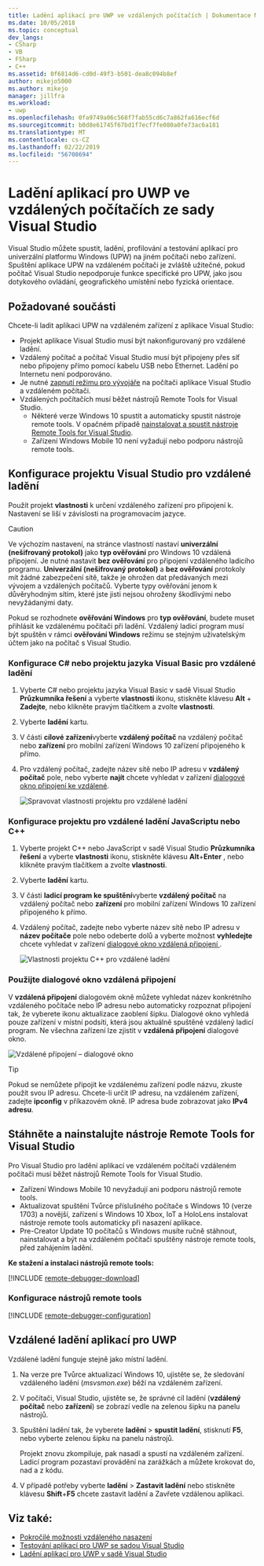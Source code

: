 ```yaml
---
title: Ladění aplikací pro UWP ve vzdálených počítačích | Dokumentace Microsoftu
ms.date: 10/05/2018
ms.topic: conceptual
dev_langs:
- CSharp
- VB
- FSharp
- C++
ms.assetid: 0f6814d6-cd0d-49f3-b501-dea8c094b8ef
author: mikejo5000
ms.author: mikejo
manager: jillfra
ms.workload:
- uwp
ms.openlocfilehash: 0fa9749a06c568f7fab55cd6c7a862fa616ecf6d
ms.sourcegitcommit: b0d8e61745f67bd1f7ecf7fe080a0fe73ac6a181
ms.translationtype: MT
ms.contentlocale: cs-CZ
ms.lasthandoff: 02/22/2019
ms.locfileid: "56708694"
---
```

# <a name="debug-uwp-apps-on-remote-machines-from-visual-studio"></a>Ladění aplikací pro UWP ve vzdálených počítačích ze sady Visual Studio

Visual Studio můžete spustit, ladění, profilování a testování aplikací pro univerzální platformu Windows (UPW) na jiném počítači nebo zařízení. Spuštění aplikace UPW na vzdáleném počítači je zvláště užitečné, pokud počítač Visual Studio nepodporuje funkce specifické pro UPW, jako jsou dotykového ovládání, geografického umístění nebo fyzická orientace.

##  <a name="BKMK_Prerequisites"></a> Požadované součásti

Chcete-li ladit aplikaci UPW na vzdáleném zařízení z aplikace Visual Studio:

- Projekt aplikace Visual Studio musí být nakonfigurovaný pro vzdálené ladění.
- Vzdálený počítač a počítač Visual Studio musí být připojeny přes síť nebo připojeny přímo pomocí kabelu USB nebo Ethernet. Ladění po Internetu není podporováno.
- Je nutné [zapnutí režimu pro vývojáře](/windows/uwp/get-started/enable-your-device-for-development) na počítači aplikace Visual Studio a vzdáleném počítači.
- Vzdálených počítačích musí běžet nástrojů Remote Tools for Visual Studio.
  - Některé verze Windows 10 spustit a automaticky spustit nástroje remote tools. V opačném případě [nainstalovat a spustit nástroje Remote Tools for Visual Studio](#BKMK_download).
  - Zařízení Windows Mobile 10 není vyžadují nebo podporu nástrojů remote tools.

##  <a name="BKMK_ConnectVS"></a> Konfigurace projektu Visual Studio pro vzdálené ladění
<a name="BKMK_DirectConnect"></a> Použít projekt **vlastnosti** k určení vzdáleného zařízení pro připojení k. Nastavení se liší v závislosti na programovacím jazyce.

> [!CAUTION]
> Ve výchozím nastavení, na stránce vlastností nastaví **univerzální (nešifrovaný protokol)** jako **typ ověřování** pro Windows 10 vzdálená připojení. Je nutné nastavit **bez ověřování** pro připojení vzdáleného ladicího programu. **Univerzální (nešifrovaný protokol)** a **bez ověřování** protokoly mít žádné zabezpečení sítě, takže je ohrožen dat předávaných mezi vývojem a vzdálených počítačů. Vyberte typy ověřování jenom k důvěryhodným sítím, které jste jisti nejsou ohroženy škodlivými nebo nevyžádanými daty.
>
>Pokud se rozhodnete **ověřování Windows** pro **typ ověřování**, budete muset přihlásit ke vzdálenému počítači při ladění. Vzdálený ladicí program musí být spuštěn v rámci **ověřování Windows** režimu se stejným uživatelským účtem jako na počítač s Visual Studio.

###  <a name="BKMK_Choosing_the_remote_device_for_C__and_Visual_Basic_projects"></a> Konfigurace C# nebo projektu jazyka Visual Basic pro vzdálené ladění

1. Vyberte C# nebo projektu jazyka Visual Basic v sadě Visual Studio **Průzkumníka řešení** a vyberte **vlastnosti** ikonu, stiskněte klávesu **Alt** +  **Zadejte**, nebo klikněte pravým tlačítkem a zvolte **vlastnosti**.

1.  Vyberte **ladění** kartu.

1.  V části **cílové zařízení**vyberte **vzdálený počítač** na vzdálený počítač nebo **zařízení** pro mobilní zařízení Windows 10 zařízení připojeného k přímo.

1.  Pro vzdálený počítač, zadejte název sítě nebo IP adresu v **vzdálený počítač** pole, nebo vyberte **najít** chcete vyhledat v zařízení [dialogové okno připojení ke vzdálené](#remote-connections).

    ![Spravovat vlastnosti projektu pro vzdálené ladění](../debugger/media/vsrun_managed_projprop_remote.png "spravované ladění vlastností projektu")

###  <a name="BKMK_Choosing_the_remote_device_for_JavaScript_and_C___projects"></a> Konfigurace projektu pro vzdálené ladění JavaScriptu nebo C++

1.  Vyberte projekt C++ nebo JavaScript v sadě Visual Studio **Průzkumníka řešení** a vyberte **vlastnosti** ikonu, stiskněte klávesu **Alt**+**Enter** , nebo klikněte pravým tlačítkem a zvolte **vlastnosti**.

1.  Vyberte **ladění** kartu.

3.  V části **ladicí program ke spuštění**vyberte **vzdálený počítač** na vzdálený počítač nebo **zařízení** pro mobilní zařízení Windows 10 zařízení připojeného k přímo.

1.  Vzdálený počítač, zadejte nebo vyberte název sítě nebo IP adresu v **název počítače** pole nebo odeberte dolů a vyberte možnost **vyhledejte** chcete vyhledat v zařízení [dialogové okno vzdálená připojení ](#remote-connections).

    ![Vlastnosti projektu C++ pro vzdálené ladění](../debugger/media/vsrun_cpp_projprop_remote.png "ladění C++ vlastnosti projektu")

### <a name="remote-connections"></a> Použijte dialogové okno vzdálená připojení

V **vzdálená připojení** dialogovém okně můžete vyhledat název konkrétního vzdáleného počítače nebo IP adresu nebo automaticky rozpoznat připojení tak, že vyberete ikonu aktualizace zaoblení šipku. Dialogové okno vyhledá pouze zařízení v místní podsíti, která jsou aktuálně spuštěné vzdálený ladicí program. Ne všechna zařízení lze zjistit v **vzdálená připojení** dialogové okno.

 ![Vzdálené připojení – dialogové okno](../debugger/media/vsrun_selectremotedebuggerdlg.png "dialogovém okně Vzdálená připojení")

>[!TIP]
>Pokud se nemůžete připojit ke vzdálenému zařízení podle názvu, zkuste použít svou IP adresu. Chcete-li určit IP adresu, na vzdáleném zařízení, zadejte **ipconfig** v příkazovém okně. IP adresa bude zobrazovat jako **IPv4 adresu**.

## <a name="BKMK_download"></a> Stáhněte a nainstalujte nástroje Remote Tools for Visual Studio

Pro Visual Studio pro ladění aplikací ve vzdáleném počítači vzdáleném počítači musí běžet nástrojů Remote Tools for Visual Studio.

- Zařízení Windows Mobile 10 nevyžadují ani podporu nástrojů remote tools.
- Aktualizovat spuštění Tvůrce příslušného počítače s Windows 10 (verze 1703) a novější, zařízení s Windows 10 Xbox, IoT a HoloLens instalovat nástroje remote tools automaticky při nasazení aplikace.
- Pre-Creator Update 10 počítačů s Windows musíte ručně stáhnout, nainstalovat a být na vzdáleném počítači spuštěny nástroje remote tools, před zahájením ladění.

**Ke stažení a instalaci nástrojů remote tools:**

[!INCLUDE [remote-debugger-download](../debugger/includes/remote-debugger-download.md)]

### <a name="BKMK_setup"></a> Konfigurace nástrojů remote tools

[!INCLUDE [remote-debugger-configuration](../debugger/includes/remote-debugger-configuration.md)]

##  <a name="BKMK_RunRemoteDebug"></a> Vzdálené ladění aplikací pro UWP

Vzdálené ladění funguje stejně jako místní ladění.

1. Na verze pre Tvůrce aktualizací Windows 10, ujistěte se, že sledování vzdáleného ladění (*msvsmon.exe*) běží na vzdáleném zařízení.

1. V počítači, Visual Studio, ujistěte se, že správné cíl ladění (**vzdálený počítač** nebo **zařízení**) se zobrazí vedle na zelenou šipku na panelu nástrojů.

1. Spuštění ladění tak, že vyberete **ladění** > **spustit ladění**, stisknutí **F5**, nebo vyberte zelenou šipku na panelu nástrojů.

   Projekt znovu zkompiluje, pak nasadí a spustí na vzdáleném zařízení. Ladicí program pozastaví provádění na zarážkách a můžete krokovat do, nad a z kódu.

1. V případě potřeby vyberte **ladění** > **Zastavit ladění** nebo stiskněte klávesu **Shift**+**F5** chcete zastavit ladění a Zavřete vzdálenou aplikaci.

## <a name="see-also"></a>Viz také:
- [Pokročilé možnosti vzdáleného nasazení](/windows/uwp/debug-test-perf/deploying-and-debugging-uwp-apps#advanced-remote-deployment-options)
- [Testování aplikací pro UWP se sadou Visual Studio](/visualstudio/test/create-and-run-unit-tests-for-a-store-app-in-visual-studio/)
- [Ladění aplikací pro UWP v sadě Visual Studio](debugging-windows-store-and-windows-universal-apps.md)

